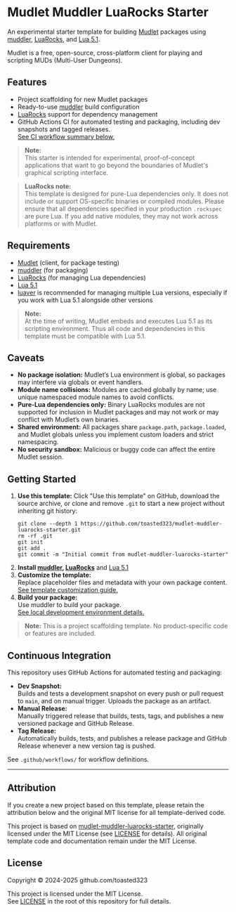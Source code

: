 # Mudlet Muddler LuaRocks Starter

An experimental starter template for building [Mudlet](https://www.mudlet.org/) 
packages using [muddler](https://github.com/demonnic/muddler), [LuaRocks](https://luarocks.org/), and [Lua 5.1](https://www.lua.org/versions.html#5.1).

Mudlet is a free, open-source, cross-platform client for playing and scripting 
MUDs (Multi-User Dungeons).

## Features

- Project scaffolding for new Mudlet packages
- Ready-to-use [muddler](https://github.com/demonnic/muddler) build configuration
- [LuaRocks](https://luarocks.org/) support for dependency management
- GitHub Actions CI for automated testing and packaging, including dev snapshots
  and tagged releases.  
  [See CI workflow summary below.](#continuous-integration)

> **Note:**  
> This starter is intended for experimental, proof-of-concept applications that
> want to go beyond the boundaries of Mudlet's graphical scripting interface.

> **LuaRocks note:**  
> This template is designed for pure-Lua dependencies only. It does not include 
> or support OS-specific binaries or compiled modules. Please ensure that all 
> dependencies specified in your production `.rockspec` are pure Lua. If you add
> native modules, they may not work across platforms or with Mudlet.

## Requirements

- [Mudlet](https://www.mudlet.org/) (client, for package testing)
- [muddler](https://github.com/demonnic/muddler) (for packaging)
- [LuaRocks](https://luarocks.org/) (for managing Lua dependencies)
- [Lua 5.1](https://www.lua.org/versions.html#5.1)
- [luaver](https://github.com/dhavalkapil/luaver) is recommended for managing multiple Lua versions,
  especially if you work with Lua 5.1 alongside other versions

> **Note:**  
> At the time of writing, Mudlet embeds and executes Lua 5.1 as its scripting
> environment. Thus all code and dependencies in this template must be
> compatible with Lua 5.1.

## Caveats

- **No package isolation:** Mudlet’s Lua environment is global, so packages
  may interfere via globals or event handlers.
- **Module name collisions:** Modules are cached globally by name; use unique
  namespaced module names to avoid conflicts.
- **Pure-Lua dependencies only:** Binary LuaRocks modules are not supported for
  inclusion in Mudlet packages and may not work or may conflict with Mudlet’s 
  own binaries.
- **Shared environment:** All packages share `package.path`, `package.loaded`,
  and Mudlet globals unless you implement custom loaders and strict namespacing.
- **No security sandbox:** Malicious or buggy code can affect the entire 
  Mudlet session.


## Getting Started

1. **Use this template:**
   Click "Use this template" on GitHub, download the source archive, or clone 
   and remove `.git` to start a new project without inheriting git history:
   ```
   git clone --depth 1 https://github.com/toasted323/mudlet-muddler-luarocks-starter.git
   rm -rf .git
   git init
   git add .
   git commit -m "Initial commit from mudlet-muddler-luarocks-starter"
   ```
2. **Install [muddler](https://github.com/demonnic/muddler), [LuaRocks](https://luarocks.org/)** and
   [Lua 5.1](https://www.lua.org/versions.html#5.1)
3. **Customize the template:**  
   Replace placeholder files and metadata with your own package content.  
   [See template customization guide.](docs/template-customization.md)
4. **Build your package:**  
   Use muddler to build your package.  
   [See local development environment details.](docs/local-dev-env.md)

> **Note:** This is a project scaffolding template. No product-specific code or
> features are included.

## Continuous Integration

This repository uses GitHub Actions for automated testing and packaging:

- **Dev Snapshot:**  
  Builds and tests a development snapshot on every push or pull request to
  `main`, and on manual trigger. Uploads the package as an artifact.
- **Manual Release:**  
  Manually triggered release that builds, tests, tags, and publishes a new
  versioned package and GitHub Release.
- **Tag Release:**  
  Automatically builds, tests, and publishes a release package and GitHub
  Release whenever a new version tag is pushed.

See `.github/workflows/` for workflow definitions.

---

## Attribution

If you create a new project based on this template, please retain the  
attribution below and the original MIT license for all template-derived code.

This project is based on [mudlet-muddler-luarocks-starter](https://github.com/toasted323/mudlet-muddler-luarocks-starter), 
originally licensed under the MIT License (see [LICENSE](LICENSE) for details).
All original template code and documentation remain under the MIT License.

## License

Copyright © 2024-2025 github.com/toasted323

This project is licensed under the MIT License.  
See [LICENSE](LICENSE) in the root of this repository for full details.
